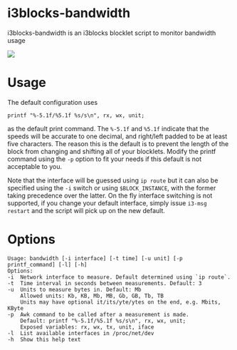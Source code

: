 # i3blocks-bandwidth

i3blocks-bandwidth is an i3blocks blocklet script to monitor bandwidth usage

![](https://raw.githubusercontent.com/kb100/i3blocks-bandwidth/master/bandwidth.png)

# Usage

The default configuration uses

```
printf "%-5.1f/%5.1f %s/s\n", rx, wx, unit;
```

as the default print command. The `%-5.1f` and `%5.1f` indicate that 
the speeds will be accurate to one decimal, and right/left padded to be at least
five characters.
The reason this is the default is to prevent the length of the block from
changing and shifting all of your blocklets.
Modify the printf command using the `-p` option to fit your needs if this default
is not acceptable to you.

Note that the interface will be guessed using `ip route` but it can also be specified 
using the `-i` switch or using `$BLOCK_INSTANCE`, with the former taking precedence 
over the latter. On the fly interface switching is not supported, if you change
your default interface, simply issue `i3-msg restart` and the script will pick
up on the new default.

# Options

```
Usage: bandwidth [-i interface] [-t time] [-u unit] [-p printf_command] [-l] [-h]
Options:
-i  Network interface to measure. Default determined using `ip route`.
-t  Time interval in seconds between measurements. Default: 3
-u  Units to measure bytes in. Default: Mb
    Allowed units: Kb, KB, Mb, MB, Gb, GB, Tb, TB
    Units may have optional it/its/yte/ytes on the end, e.g. Mbits, KByte
-p  Awk command to be called after a measurement is made. 
    Default: printf "%-5.1f/%5.1f %s/s\n", rx, wx, unit;
    Exposed variables: rx, wx, tx, unit, iface
-l  List available interfaces in /proc/net/dev
-h  Show this help text
```
